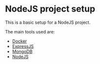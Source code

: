 # NodeJS project setup
This is a basic setup for a NodeJS project.

The main tools used are:
- [Docker](https://hub.docker.com/)
- [ExpressJS](https://expressjs.com/)
- [MongoDB](https://docs.mongodb.com/)
- [NodeJS](https://nodejs.org/en/docs/)